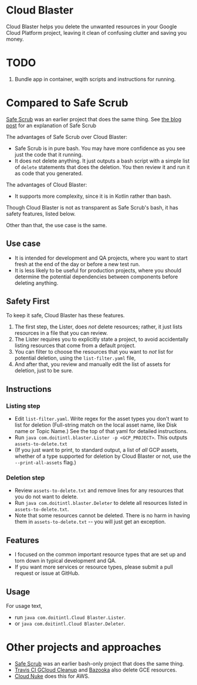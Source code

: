 # Cloud Blaster

Cloud Blaster helps you delete the unwanted resources in your Google Cloud Platform project, 
leaving it clean of confusing clutter and saving you money.

# TODO
1. Bundle app in container, wqith scripts and instructions for running.


# Compared to Safe Scrub

[Safe Scrub](https://github.come/doitintl/SafeScrub) was an earlier project that does the same thing. 
See [the blog post](https://blog.doit-intl.com/safe-scrub-clean-up-your-google-cloud-projects-f90f18aca311)
for an explanation of Safe Scrub

The advantages of Safe Scrub over Cloud Blaster:
* Safe Scrub  is in pure bash. You may have more confidence as you see just the code that it running.
* It does not delete anything. It just outputs a bash script with a simple list of `delete` statements 
that does the deletion. You then review it and run it as code that you generated.

The advantages of Cloud Blaster:
* It supports more complexity, since it is in Kotlin rather than bash. 

Though Cloud Blaster is not as transparent as Safe Scrub's bash, it has safety features, listed below.
 
Other than that, the use case is the same.

## Use case
- It is intended for development and QA projects, where you want to start fresh at the end of the day or before a new test run.
- It is less likely to be useful for production projects, where you should determine the potential dependencies between components before deleting
anything.

## Safety First 
To keep it safe, Cloud Blaster has these features.
1. The first step, the Lister, does *not* delete resources; rather, it just lists resources in a file that you can review.
1. The Lister requires you to explicitly state a project, to avoid accidentally listing resources that come from
 a default project.
1. You can filter to choose the resources that you want to *not* list for potential deletion, using 
the  `list-filter.yaml` file, 
1. And after that, you review and manually edit the list of assets for deletion, just to be sure.
 
## Instructions

### Listing step
* Edit `list-filter.yaml`. Write  regex for the asset types you don't want to list for deletion
(Full-string match on the  local asset name, like Disk name  or Topic Name.)
See the top of that yaml for detailed instructions. 
* Run `java com.doitintl.blaster.Lister -p <GCP_PROJECT>`. This outputs `assets-to-delete.txt`
* (If you just want to print, to standard output, a list of *all* GCP assets, whether  of a type
supported for deletion by Cloud Blaster or not, use
the `--print-all-assets` flag.)

### Deletion step
* Review `assets-to-delete.txt` and remove lines for any resources that you do not want to delete.
* Run `java com.doitintl.blaster.Deleter` to delete all resources listed in `assets-to-delete.txt`.
* Note that some resources cannot be deleted. There is no harm in having them in `assets-to-delete.txt` -- you will
just get an exception.

## Features
- I focused on the common important resource types that are set up and torn down in typical development and QA.
- If you want more services or resource types, please submit a pull request or issue at GitHub.

## Usage
 For usage text,  
- run `java com.doitintl.Cloud Blaster.Lister`.
- or  `java com.doitintl.Cloud Blaster.Deleter`.

# Other projects and approaches
- [Safe Scrub](https://github.come/doitintl/SafeScrub) was an earlier bash-only project that does the same thing. 
- [Travis CI GCloud Cleanup](https://github.com/travis-ci/gcloud-cleanup) and [Bazooka](https://github.com/enxebre/bazooka) also delete GCE resources.
- [Cloud Nuke](https://blog.gruntwork.io/cloud-nuke-how-we-reduced-our-aws-bill-by-85-f3aced4e5876) does this for AWS.
 